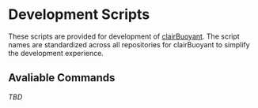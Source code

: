 # Development Scripts

These scripts are provided for development of [clairBuoyant](https://www.github.com/clairBuoyant). The script names are standardized across all repositories for clairBuoyant to simplify the development experience.

## Avaliable Commands

_TBD_
